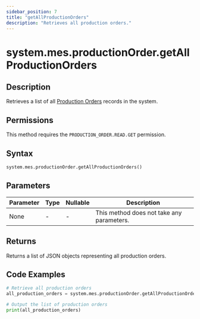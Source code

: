 ```yaml
---
sidebar_position: 7
title: "getAllProductionOrders"
description: "Retrieves all production orders."
---
```


# system.mes.productionOrder.getAllProductionOrders

## Description

Retrieves a list of all [Production Orders](../../data-model/production-order-model/production-order) records in the system.


## Permissions

This method requires the `PRODUCTION_ORDER.READ.GET` permission.

## Syntax

```python
system.mes.productionOrder.getAllProductionOrders()
```

## Parameters

| Parameter | Type | Nullable | Description                               |
|-----------|------|----------|-------------------------------------------|
| None      | -    | -        | This method does not take any parameters. |

## Returns

Returns a list of JSON objects representing all production orders.

## Code Examples

```python
# Retrieve all production orders
all_production_orders = system.mes.productionOrder.getAllProductionOrders()

# Output the list of production orders
print(all_production_orders)
```
